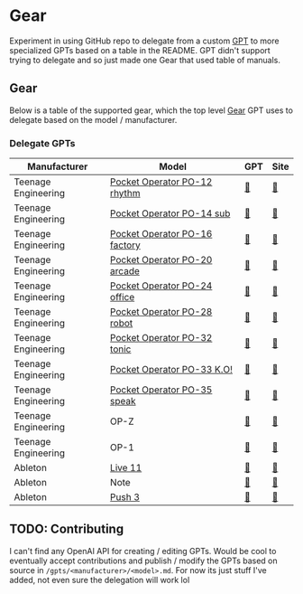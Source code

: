 # Gear
Experiment in using GitHub repo to delegate from a custom [GPT](https://openai.com/blog/introducing-gpts) to more specialized GPTs based on a table in the README. GPT didn't support trying to delegate and so just made one Gear that used table of manuals.

## Gear

Below is a table of the supported gear, which the top level [Gear]() GPT uses to delegate based on the model / manufacturer.

### Delegate GPTs
| Manufacturer | Model | GPT | Site |
|---|---|---|---|
| Teenage Engineering | [Pocket Operator PO-12 rhythm](/gpts/TeenageEngineering/PocketOperator.md) | [🔗](https://chat.openai.com/g/g-JaTV0oiZz-pocketoperator) | [🔗](https://teenage.engineering/products/po) |
| Teenage Engineering | [Pocket Operator PO-14 sub](/gpts/TeenageEngineering/PocketOperator.md) | [🔗](https://chat.openai.com/g/g-JaTV0oiZz-pocketoperator) | [🔗](https://teenage.engineering/products/po) |
| Teenage Engineering | [Pocket Operator PO-16 factory](/gpts/TeenageEngineering/PocketOperator.md) | [🔗](https://chat.openai.com/g/g-JaTV0oiZz-pocketoperator) | [🔗](https://teenage.engineering/products/po) |
| Teenage Engineering | [Pocket Operator PO-20 arcade](/gpts/TeenageEngineering/PocketOperator.md) | [🔗](https://chat.openai.com/g/g-JaTV0oiZz-pocketoperator) | [🔗](https://teenage.engineering/products/po) |
| Teenage Engineering | [Pocket Operator PO-24 office](/gpts/TeenageEngineering/PocketOperator.md) | [🔗](https://chat.openai.com/g/g-JaTV0oiZz-pocketoperator) | [🔗](https://teenage.engineering/products/po) |
| Teenage Engineering | [Pocket Operator PO-28 robot](/gpts/TeenageEngineering/PocketOperator.md) | [🔗](https://chat.openai.com/g/g-JaTV0oiZz-pocketoperator) | [🔗](https://teenage.engineering/products/po) |
| Teenage Engineering | [Pocket Operator PO-32 tonic](/gpts/TeenageEngineering/PocketOperator.md) | [🔗](https://chat.openai.com/g/g-JaTV0oiZz-pocketoperator) | [🔗](https://teenage.engineering/products/po) |
| Teenage Engineering | [Pocket Operator PO-33 K.O!](/gpts/TeenageEngineering/PocketOperator.md) | [🔗](https://chat.openai.com/g/g-JaTV0oiZz-pocketoperator) | [🔗](https://teenage.engineering/products/po) |
| Teenage Engineering | [Pocket Operator PO-35 speak](/gpts/TeenageEngineering/PocketOperator.md) | [🔗](https://chat.openai.com/g/g-JaTV0oiZz-pocketoperator) | [🔗](https://teenage.engineering/products/po) |
| Teenage Engineering | OP-Z | [🔗]() | [🔗]() |
| Teenage Engineering | OP-1 | [🔗]() | [🔗](https://teenage.engineering/products/op-1/original) |
| Ableton | [Live 11](/gpts/Ableton/Live11.md) | [🔗]() | [🔗](https://www.ableton.com/en/manual/welcome-to-live/) |
| Ableton | Note | [🔗](/gpts/Ableton/Note.md) | [🔗](https://www.ableton.com/en/note/) |
| Ableton | [Push 3](/gpts/Ableton/Push3.md) | [🔗](https://chat.openai.com/g/g-tPZA8oaml-push3) | [🔗](https://www.ableton.com/en/push/manual/) |

## TODO: Contributing

I can't find any OpenAI API for creating / editing GPTs. Would be cool to eventually accept contributions and publish / modify the GPTs based on source in `/gpts/<manufacturer>/<model>.md`. For now its just stuff I've added, not even sure the delegation will work lol

